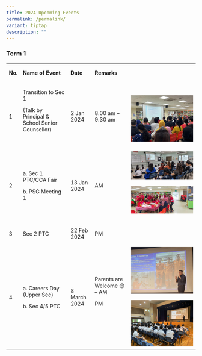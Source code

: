 ```yaml
---
title: 2024 Upcoming Events
permalink: /permalink/
variant: tiptap
description: ""
---
```

<h3>Term 1</h3><table><tbody><tr><td rowspan="1" colspan="1"><p><strong>No.</strong></p></td><td rowspan="1" colspan="1"><p><strong>Name of Event</strong></p></td><td rowspan="1" colspan="1"><p><strong>Date</strong></p></td><td rowspan="1" colspan="1"><p><strong>Remarks</strong></p></td><td rowspan="1" colspan="1"><p></p></td></tr><tr><td rowspan="1" colspan="1"><p>1</p></td><td rowspan="1" colspan="1"><p>Transition to Sec 1</p><p>(Talk by Principal &amp; School Senior Counsellor)</p><p>&nbsp;</p><p></p></td><td rowspan="1" colspan="1"><p>2 Jan 2024</p></td><td rowspan="1" colspan="1"><p>8.00 am – 9.30 am</p></td><td rowspan="1" colspan="1"><p></p><div class="isomer-image-wrapper"><img style="width: 100%" height="auto" width="100%" alt="" src="/images/Transition_to_Sec_1.jpg"></div></td></tr><tr><td rowspan="1" colspan="1"><p>2</p></td><td rowspan="1" colspan="1"><p>a. Sec 1 PTC/CCA Fair</p><p>b. PSG Meeting 1</p></td><td rowspan="1" colspan="1"><p>13 Jan 2024</p></td><td rowspan="1" colspan="1"><p>AM</p></td><td rowspan="1" colspan="1"><div class="isomer-image-wrapper"><img style="width: 100%" height="auto" width="100%" alt="" src="/images/Sec_1_PTC.jpg"></div><p></p><p></p><p></p><div class="isomer-image-wrapper"><img style="width: 100%" height="auto" width="100%" alt="" src="/images/PSG_at_school_event.jpg"></div><p></p></td></tr><tr><td rowspan="1" colspan="1"><p>3</p></td><td rowspan="1" colspan="1"><p>Sec 2 PTC</p></td><td rowspan="1" colspan="1"><p>22 Feb 2024</p></td><td rowspan="1" colspan="1"><p>PM</p></td><td rowspan="1" colspan="1"><p></p></td></tr><tr><td rowspan="1" colspan="1"><p>4</p></td><td rowspan="1" colspan="1"><p>a. Careers Day (Upper Sec)</p><p>b. Sec 4/5 PTC</p></td><td rowspan="1" colspan="1"><p>8 March 2024</p></td><td rowspan="1" colspan="1"><p>Parents are Welcome 😊 – AM</p><p>PM</p><p>&nbsp;</p></td><td rowspan="1" colspan="1"><div class="isomer-image-wrapper"><img style="width: 100%" height="auto" width="100%" alt="" src="/images/Career_Talk_1.jpg"></div><p></p><p></p><p></p><div class="isomer-image-wrapper"><img style="width: 100%" height="auto" width="100%" alt="" src="/images/Career_Talk_2.jpg"></div></td></tr></tbody></table><p></p><p></p><p></p>